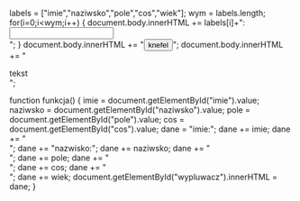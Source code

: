 labels = ["imie","naziwsko","pole","cos","wiek"];
wym = labels.length;
for(i=0;i<wym;i++) { 
   document.body.innerHTML += labels[i]+":<input type='text' id='"+labels[i]+"'><br>"; 
}
document.body.innerHTML += "<button onclick='funkcja()'>knefel</button>";
document.body.innerHTML += "<div id='wypluwacz'>tekst</div>";

function funkcja() {
imie = document.getElementById("imie").value;
naziwsko = document.getElementById("naziwsko").value;
pole = document.getElementById("pole").value;
cos = document.getElementById("cos").value;
dane = "imie:";
dane += imie;
dane += "<br>";
dane += "nazwisko:";
dane += naziwsko;
dane += "<br>";
dane += pole; 
dane += "<br>";
dane += cos;
dane += "<br>";
dane += wiek; 
document.getElementById("wypluwacz").innerHTML = dane;
}

